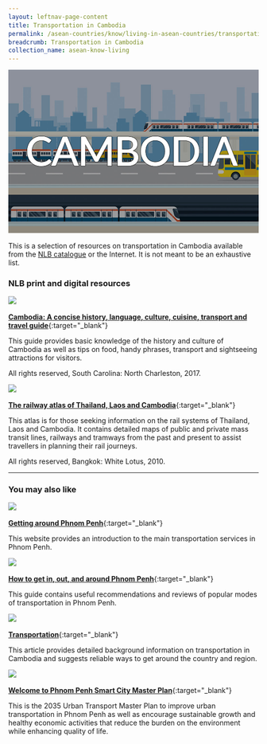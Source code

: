 ```yaml
---
layout: leftnav-page-content
title: Transportation in Cambodia
permalink: /asean-countries/know/living-in-asean-countries/transportation-in-Cambodia/
breadcrumb: Transportation in Cambodia
collection_name: asean-know-living
---
```


<img src="/images/asean-living/Transportation-Cambodia.jpg" alt="Transportation Cambodia banner" style="width:800px;" />

 This is a selection of resources on transportation in Cambodia available from the [NLB catalogue](http://catalogue.nlb.gov.sg/) or the Internet.  It is not meant to be an exhaustive list.

### **NLB print and digital resources**

<img src="/images/book-covers/Cambodia-A-concise-history-language-culture-cuisine-transport-and-travel-guide.jpg" style="width:150px;" />

[**Cambodia: A concise history, language, culture, cuisine, transport and travel guide**](http://eservice.nlb.gov.sg/item_holding.aspx?bid=202889698){:target="_blank"}

This guide provides basic knowledge of the history and culture of Cambodia as well as tips on food, handy phrases, transport and sightseeing attractions for visitors.

All rights reserved, South Carolina: North Charleston, 2017.

<img src="/images/book-covers/The-railway-atlas-of-Thailand-Laos-and-Cambodia.jpg" style="width:150px;" />

[**The railway atlas of Thailand, Laos and Cambodia**](http://eservice.nlb.gov.sg/item_holding.aspx?bid=13734703){:target="_blank"}

This atlas is for those seeking information on the rail systems of Thailand, Laos and Cambodia. It contains detailed maps of public and private mass transit lines, railways and tramways from the past and present to assist travellers in planning their rail journeys.

All rights reserved, Bangkok: White Lotus, 2010.

---

### **You may also like**

<img src="/images/resources/Article 3.jpg" style="width:180px;" />

[**Getting around Phnom Penh**](http://phnompenh.gov.kh/en/visitors-tourism/transportation/){:target="_blank"}

This website provides an introduction to the main transportation services in Phnom Penh.

<img src="/images/resources/Article 1.jpg" style="width:180px;" />

[**How to get in, out, and around Phnom Penh**](http://www.movetocambodia.com/city-guides/phnom-penh/transportation/){:target="_blank"}

This guide contains useful recommendations and reviews of popular modes of transportation in Phnom Penh.

<img src="/images/resources/Article 4.jpg" style="width:180px;" />

[**Transportation**](http://www.tourismcambodia.com/tripplanner/transportation.htm){:target="_blank"}

This article provides detailed background information on transportation in Cambodia and suggests reliable ways to get around the country and region.

<img src="/images/resources/Article 2.jpg" style="width:180px;" />

[**Welcome to Phnom Penh Smart City Master Plan**](http://citynet-ap.org/wp-content/uploads/2015/07/Phnom-Penh.pdf){:target="_blank"}

This is the 2035 Urban Transport Master Plan to improve urban transportation in Phnom Penh as well as encourage sustainable growth and healthy economic activities that reduce the burden on the environment while enhancing quality of life.